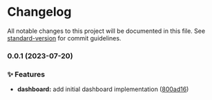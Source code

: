 # Changelog

All notable changes to this project will be documented in this file. See [standard-version](https://github.com/conventional-changelog/standard-version) for commit guidelines.

### 0.0.1 (2023-07-20)


### ✨ Features

* **dashboard:** add initial dashboard implementation ([800ad16](https://github.com/patas-peludas/dashboard/commit/800ad167641cf3c96818a2fb95323565faf3561d))

